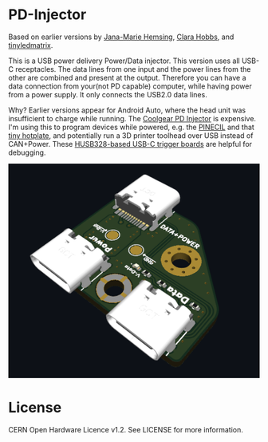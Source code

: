 # PD-Injector 

Based on earlier versions by [Jana-Marie Hemsing](https://github.com/Jana-Marie/PD-Injector), [Clara Hobbs](https://git.clarahobbs.com/pd-buddy/pd-buddy-wye), and [tinyledmatrix](https://github.com/tinyledmatrix/PD-Injector-SMD).

This is a USB power delivery Power/Data injector. This version uses all USB-C receptacles. The data lines from one input and the power lines from the other are combined and present at the output. Therefore you can have a data connection from your(not PD capable) computer, while having power from a power supply. It only connects the USB2.0 data lines.

Why? Earlier versions appear for Android Auto, where the head unit was insufficient to charge while running. The [Coolgear PD Injector](https://www.coolgear.com/product/usb-c-usb-b-power-delivery-adapter-wmounting-kit) is expensive. I'm using this to program devices while powered, e.g. the [PINECIL](https://wiki.pine64.org/wiki/Pinecil_Power_Supplies) and that [tiny hotplate](https://www.adafruit.com/product/4948), and potentially run a 3D printer toolhead over USB instead of CAN+Power. These [HUSB328-based USB-C trigger boards](https://www.amazon.com/Coolgear-Delivery-Injector-Type-C-Device/dp/B075F6BD4Y/) are helpful for debugging. 

![PD-Injector screenshot](image.png)

# License
CERN Open Hardware Licence v1.2.  See LICENSE for more information.
